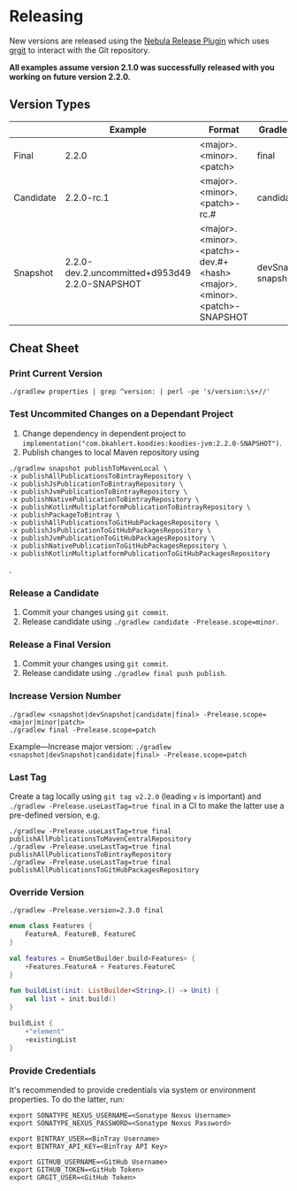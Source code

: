 # Releasing

New versions are released using the [Nebula Release Plugin](https://github.com/nebula-plugins/nebula-release-plugin) which
uses [grgit](https://github.com/ajoberstar/grgit) to interact with the Git repository.

**All examples assume version 2.1.0 was successfully released with you working on future version 2.2.0.**

## Version Types

|           	| Example                                            | Format                                                                    | Gradle Task            |
|-----------	|------------------------------------------------	|-----------------------------------------------------------------------	|----------------------	|
| Final        | 2.2.0                                            | &lt;major&gt;.&lt;minor&gt;.&lt;patch&gt;                                                | final                    |
| Candidate    | 2.2.0-rc.1                                        | &lt;major&gt;.&lt;minor&gt;.&lt;patch&gt;-rc.#                                            | candidate                |
| Snapshot    | 2.2.0-dev.2.uncommitted+d953d49<br>2.2.0-SNAPSHOT    | &lt;major&gt;.&lt;minor&gt;.&lt;patch&gt;-dev.#+&lt;hash&gt;<br>&lt;major&gt;.&lt;minor&gt;.&lt;patch&gt;-SNAPSHOT    | devSnapshot<br>snapshot    |

## Cheat Sheet

### Print Current Version

```shell
./gradlew properties | grep ^version: | perl -pe 's/version:\s+//'
```

### Test Uncommited Changes on a Dependant Project

1. Change dependency in dependent project to `implementation("com.bkahlert.koodies:koodies-jvm:2.2.0-SNAPSHOT")`.
2. Publish changes to local Maven repository using

```shell
./gradlew snapshot publishToMavenLocal \                                      
-x publishAllPublicationsToBintrayRepository \
-x publishJsPublicationToBintrayRepository \
-x publishJvmPublicationToBintrayRepository \
-x publishNativePublicationToBintrayRepository \
-x publishKotlinMultiplatformPublicationToBintrayRepository \
-x publishPackageToBintray \
-x publishAllPublicationsToGitHubPackagesRepository \
-x publishJsPublicationToGitHubPackagesRepository \
-x publishJvmPublicationToGitHubPackagesRepository \
-x publishNativePublicationToGitHubPackagesRepository \
-x publishKotlinMultiplatformPublicationToGitHubPackagesRepository

```

.

### Release a Candidate

1. Commit your changes using `git commit`.
2. Release candidate using `./gradlew candidate -Prelease.scope=minor`.

### Release a Final Version

1. Commit your changes using `git commit`.
2. Release candidate using `./gradlew final push publish`.

### Increase Version Number

```shell
./gradlew <snapshot|devSnapshot|candidate|final> -Prelease.scope=<major|minor|patch>
./gradlew final -Prelease.scope=patch
```

Example—Increase major version: `./gradlew <snapshot|devSnapshot|candidate|final> -Prelease.scope=patch`

### Last Tag

Create a tag locally using `git tag v2.2.0` (leading `v`  is important) and `./gradlew -Prelease.useLastTag=true final` in a CI to make the latter use a
pre-defined version, e.g.

```shell
./gradlew -Prelease.useLastTag=true final publishAllPublicationsToMavenCentralRepository
./gradlew -Prelease.useLastTag=true final publishAllPublicationsToBintrayRepository
./gradlew -Prelease.useLastTag=true final publishAllPublicationsToGitHubPackagesRepository
```

### Override Version

```shell
./gradlew -Prelease.version=2.3.0 final
```

```kotlin
enum class Features {
    FeatureA, FeatureB, FeatureC
}

val features = EnumSetBuilder.build<Features> {
    +Features.FeatureA + Features.FeatureC
}
```

```kotlin
fun buildList(init: ListBuilder<String>.() -> Unit) {
    val list = init.build()
}

buildList {
    +"element"
    +existingList
}
```

### Provide Credentials

It's recommended to provide credentials via system or environment properties. To do the latter, run:

```shell
export SONATYPE_NEXUS_USERNAME=<Sonatype Nexus Username>
export SONATYPE_NEXUS_PASSWORD=<Sonatype Nexus Password>

export BINTRAY_USER=<BinTray Username>
export BINTRAY_API_KEY=<BinTray API Key>

export GITHUB_USERNAME=<GitHub Username>
export GITHUB_TOKEN=<GitHub Token>
export GRGIT_USER=<GitHub Token>
```
